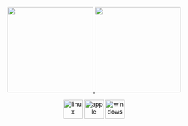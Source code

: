 <p align="center">
  <a href="https://github.com/anuraghazra/github-readme-stats">
    <img src="https://github-readme-stats.vercel.app/api/top-langs/?username=26zl&layout=compact&theme=dark" height="200"/>
  </a>
  <a href="https://github.com/anuraghazra/github-readme-stats">
    <img src="https://github-readme-stats.vercel.app/api?username=26zl&show_icons=true&theme=dark&include_all_commits=true" height="200"/>
  </a>
</p>

<p align="center">
  <img src="https://cdn.jsdelivr.net/gh/devicons/devicon/icons/linux/linux-original.svg" alt="linux" width="45" height="45" />
  <img src="https://cdn.jsdelivr.net/gh/devicons/devicon/icons/apple/apple-original.svg" alt="apple" width="45" height="45" />
  <img src="https://cdn.jsdelivr.net/gh/devicons/devicon/icons/windows8/windows8-original.svg" alt="windows" width="45" height="45" />
</p>
